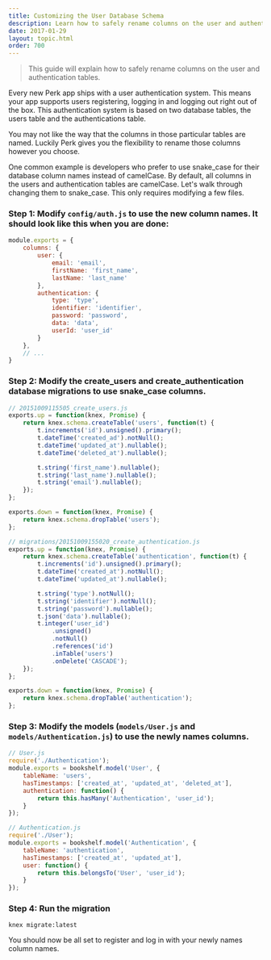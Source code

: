 ```yaml
---
title: Customizing the User Database Schema
description: Learn how to safely rename columns on the user and authentication tables.
date: 2017-01-29
layout: topic.html
order: 700
---
```


> This guide will explain how to safely rename columns on the user and authentication tables.

Every new Perk app ships with a user authentication system. This means your app supports users registering, logging in and logging out right out of the box. This authentication system is based on two database tables, the users table and the authentications table.

You may not like the way that the columns in those particular tables are named. Luckily Perk gives you the flexibility to rename those columns however you choose.

One common example is developers who prefer to use snake_case for their database column names instead of camelCase. By default, all columns in the users and authentication tables are camelCase. Let's walk through changing them to snake_case. This only requires modifying a few files.

### Step 1: Modify `config/auth.js` to use the new column names. It should look like this when you are done:

```js
module.exports = {
	columns: {
		user: {
			email: 'email',
			firstName: 'first_name',
			lastName: 'last_name'
		},
		authentication: {
			type: 'type',
			identifier: 'identifier',
			password: 'password',
			data: 'data',
			userId: 'user_id'
		}
	},
	// ...
}
```
### Step 2: Modify the create_users and create_authentication database migrations to use snake_case columns.

```js
// 20151009115505_create_users.js
exports.up = function(knex, Promise) {
	return knex.schema.createTable('users', function(t) {
		t.increments('id').unsigned().primary();
		t.dateTime('created_ad').notNull();
		t.dateTime('updated_at').nullable();
		t.dateTime('deleted_at').nullable();

		t.string('first_name').nullable();
		t.string('last_name').nullable();
		t.string('email').nullable();
	});
};

exports.down = function(knex, Promise) {
	return knex.schema.dropTable('users');
};
```

```js
// migrations/20151009155020_create_authentication.js
exports.up = function(knex, Promise) {
	return knex.schema.createTable('authentication', function(t) {
		t.increments('id').unsigned().primary();
		t.dateTime('created_at').notNull();
		t.dateTime('updated_at').nullable();

		t.string('type').notNull();
		t.string('identifier').notNull();
		t.string('password').nullable();
		t.json('data').nullable();
		t.integer('user_id')
			.unsigned()
			.notNull()
			.references('id')
			.inTable('users')
			.onDelete('CASCADE');
	});
};

exports.down = function(knex, Promise) {
	return knex.schema.dropTable('authentication');
};

```

### Step 3: Modify the models (`models/User.js` and `models/Authentication.js`) to use the newly names columns.

```js
// User.js
require('./Authentication');
module.exports = bookshelf.model('User', {
	tableName: 'users',
	hasTimestamps: ['created_at', 'updated_at', 'deleted_at'],
	authentication: function() {
		return this.hasMany('Authentication', 'user_id');
	}
});
```

```js
// Authentication.js
require('./User');
module.exports = bookshelf.model('Authentication', {
	tableName: 'authentication',
	hasTimestamps: ['created_at', 'updated_at'],
	user: function() {
		return this.belongsTo('User', 'user_id');
	}
});

```

### Step 4: Run the migration

```
knex migrate:latest
```

You should now be all set to register and log in with your newly names column names.